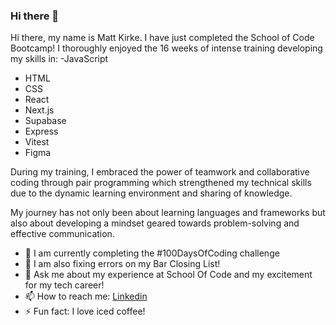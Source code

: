 ### Hi there 👋

Hi there, my name is Matt Kirke. I have just completed the School of Code Bootcamp! I thoroughly enjoyed the 16 weeks of intense training developing my skills in:
-JavaScript
- HTML
- CSS
- React
- Next.js
- Supabase
- Express
- Vitest
- Figma

During my training, I embraced the power of teamwork and collaborative coding through pair programming which strengthened my technical skills due to the dynamic learning environment and sharing of knowledge.



My journey has not only been about learning languages and frameworks but also about developing a mindset geared towards problem-solving and effective communication. 

- 🌱 I am currently completing the #100DaysOfCoding challenge
- 🤔 I am also fixing errors on my Bar Closing List!
- 💬 Ask me about my experience at School Of Code and my excitement for my tech career!
- 📫 How to reach me: [Linkedin](https://www.linkedin.com/in/matthew-kirke843265)
- ⚡ Fun fact: I love iced coffee!
<!--


Here are some ideas to get you started:

- 🌱 I’m currently learning ...
- 👯 I’m looking to collaborate on ...
- 🤔 I’m looking for help with ...
- 💬 Ask me about ...
- 📫 How to reach me: ...
- 😄 Pronouns: ...
- ⚡ Fun fact: ...
-->
